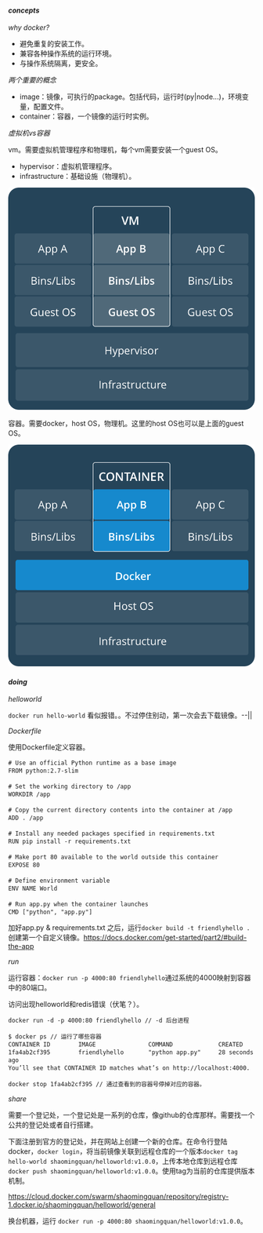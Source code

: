 #### ***concepts***

*why docker?*

- 避免重复的安装工作。
- 兼容各种操作系统的运行环境。
- 与操作系统隔离，更安全。

*两个重要的概念*

- image：镜像，可执行的package。包括代码，运行时(py|node...)，环境变量，配置文件。
- container：容器，一个镜像的运行时实例。

*虚拟机vs容器*

vm。需要虚拟机管理程序和物理机，每个vm需要安装一个guest OS。

- hypervisor：虚拟机管理程序。
- infrastructure：基础设施（物理机）。

![](/images/1493047067tp.png)

容器。需要docker，host OS，物理机。这里的host OS也可以是上面的guest OS。

![](/images/1493047396wo.png)

#### ***doing***

*helloworld*

`docker run hello-world` 看似报错。。不过停住别动，第一次会去下载镜像。--||

*Dockerfile*

使用Dockerfile定义容器。

```
# Use an official Python runtime as a base image
FROM python:2.7-slim

# Set the working directory to /app
WORKDIR /app

# Copy the current directory contents into the container at /app
ADD . /app

# Install any needed packages specified in requirements.txt
RUN pip install -r requirements.txt

# Make port 80 available to the world outside this container
EXPOSE 80

# Define environment variable
ENV NAME World

# Run app.py when the container launches
CMD ["python", "app.py"]
```

加好app.py & requirements.txt 之后，运行`docker build -t friendlyhello .`创建第一个自定义镜像。https://docs.docker.com/get-started/part2/#build-the-app


*run*

运行容器：`docker run -p 4000:80 friendlyhello`通过系统的4000映射到容器中的80端口。

访问出现helloworld和redis错误（伏笔？）。

```
docker run -d -p 4000:80 friendlyhello // -d 后台进程

$ docker ps // 运行了哪些容器
CONTAINER ID        IMAGE               COMMAND             CREATED
1fa4ab2cf395        friendlyhello       "python app.py"     28 seconds ago
You’ll see that CONTAINER ID matches what’s on http://localhost:4000.

docker stop 1fa4ab2cf395 // 通过查看到的容器号停掉对应的容器。

```

*share*

需要一个登记处，一个登记处是一系列的仓库，像github的仓库那样。需要找一个公共的登记处或者自行搭建。

下面注册到官方的登记处，并在网站上创建一个新的仓库。在命令行登陆docker，`docker login`，将当前镜像关联到远程仓库的一个版本`docker tag hello-world shaomingquan/helloworld:v1.0.0`，上传本地仓库到远程仓库`docker push shaomingquan/helloworld:v1.0.0`。使用tag为当前的仓库提供版本机制。

https://cloud.docker.com/swarm/shaomingquan/repository/registry-1.docker.io/shaomingquan/helloworld/general

换台机器，运行 `docker run -p 4000:80 shaomingquan/helloworld:v1.0.0`。